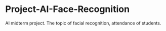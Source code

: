 # Project-AI-Face-Recognition
AI midterm project. The topic of facial recognition, attendance of students.
